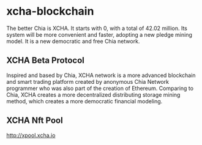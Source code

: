 # xcha-blockchain
The better Chia is XCHA. It starts with 0, with a total of 42.02 million. Its system will be more convenient and faster, adopting a new pledge mining model. It is a new democratic and free Chia network.

XCHA Beta Protocol
---
Inspired and based by Chia, XCHA network is a more advanced blockchain and smart trading platform created by anonymous Chia Network programmer who was also part of the creation of Ethereum. Comparing to Chia, XCHA creates a more decentralized distributing storage mining method, which creates a more democratic financial modeling. 


XCHA Nft Pool
---
http://xpool.xcha.io


